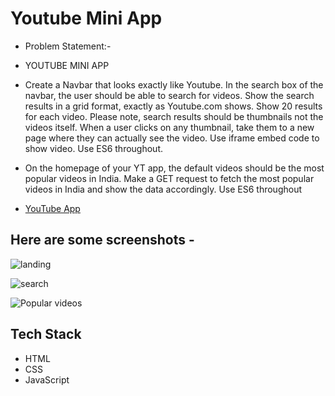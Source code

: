 # Youtube Mini App
* Problem Statement:- 
* YOUTUBE MINI APP 
* Create a Navbar that looks exactly like Youtube.
In the search box of the navbar, the user should be able to search for videos.
Show the search results in a grid format, exactly as Youtube.com shows.
Show 20 results for each video.
Please note, search results should be thumbnails not the videos itself.
When a user clicks on any thumbnail, take them to a new page where they can actually see the video. Use iframe embed code to show video. Use ES6 throughout. 
* On the homepage of your YT app, the default videos should be the most popular videos in India.
Make a GET request to fetch the most popular videos in India and show the data accordingly.
Use ES6 throughout 

* [YouTube App](https://lucky-mousse-e5b6e9.netlify.app/)

## Here are some screenshots -

![landing](https://snipboard.io/6IjYgb.jpg)

![search](https://snipboard.io/yKOa8I.jpg)

![Popular videos](https://snipboard.io/7p6KTY.jpg)

## Tech Stack

* HTML
* CSS
* JavaScript
